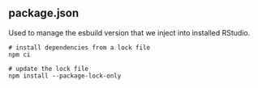 ## package.json

Used to manage the esbuild version that we inject into installed RStudio.

```shell
# install dependencies from a lock file
npm ci

# update the lock file
npm install --package-lock-only
```
